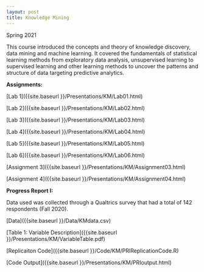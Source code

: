 ```yaml
---
layout: post
title: Knowledge Mining
---
```


Spring 2021

This course introduced the concepts and theory of knowledge discovery, data mining and machine learning. It covered the fundamentals of statistical learning
methods from exploratory data analysis, unsupervised learning to supervised learning and other learning methods to uncover the patterns and structure of data 
targeting predictive analytics.

**Assignments:**

[Lab 1]({{site.baseurl }}/Presentations/KM/Lab01.html)


[Lab 2]({{site.baseurl }}/Presentations/KM/Lab02.html)


[Lab 3]({{site.baseurl }}/Presentations/KM/Lab03.html)


[Lab 4]({{site.baseurl }}/Presentations/KM/Lab04.html)


[Lab 5]({{site.baseurl }}/Presentations/KM/Lab05.html)


[Lab 6]({{site.baseurl }}/Presentations/KM/Lab06.html)


[Assignment 3]({{site.baseurl }}/Presentations/KM/Assignment03.html)


[Assignment 4]({{site.baseurl }}/Presentations/KM/Assignment04.html)

**Progress Report I:**

Data used was collected through a Qualtrics survey that had a total of 142 respondents (Fall 2020).

[Data]({{site.baseurl }}/Data/KMdata.csv)


[Table 1: Variable Description]({{site.baseurl }}/Presentations/KM/VariableTable.pdf)


[Replicaiton Code]({{site.baseurl }}/Code/KM/PRIReplicationCode.R)


[Code Output]({{site.baseurl }}/Presentations/KM/PRIoutput.html)

